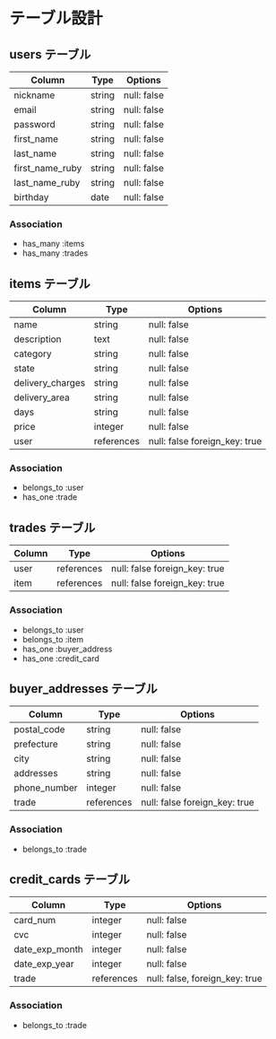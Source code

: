 # テーブル設計

## users テーブル
| Column          | Type   | Options     |
| --------------- | ------ | ----------- |
| nickname        | string | null: false |
| email           | string | null: false |
| password        | string | null: false |
| first_name      | string | null: false |
| last_name       | string | null: false |
| first_name_ruby | string | null: false |
| last_name_ruby  | string | null: false |
| birthday        | date   | null: false |

### Association

- has_many :items
- has_many :trades

## items テーブル   
| Column           | Type       | Options                       |
| ---------------- | -----------| ----------------------------- |
| name             | string     | null: false                   |
| description      | text       | null: false                   |
| category         | string     | null: false                   |
| state            | string     | null: false                   |
| delivery_charges | string     | null: false                   |
| delivery_area    | string     | null: false                   |
| days             | string     | null: false                   |
| price            | integer    | null: false                   |
| user             | references | null: false foreign_key: true |

### Association

- belongs_to :user
- has_one :trade

## trades テーブル

| Column | Type       | Options                       |
| ------ | ---------- | ----------------------------- |
| user   | references | null: false foreign_key: true |
| item   | references | null: false foreign_key: true |

### Association

- belongs_to :user
- belongs_to :item
- has_one :buyer_address
- has_one :credit_card

## buyer_addresses テーブル

| Column       | Type       | Options                       |
| ------------ | ---------- | ----------------------------- |
| postal_code  | string     | null: false                   |
| prefecture   | string     | null: false                   |
| city         | string     | null: false                   |
| addresses    | string     | null: false                   |
| phone_number | integer    | null: false                   |
| trade        | references | null: false foreign_key: true |

### Association

- belongs_to :trade

## credit_cards テーブル

| Column         | Type       | Options                        |
| -------------- | ---------- | ------------------------------ |
| card_num       | integer    | null: false                    |
| cvc            | integer    | null: false                    |
| date_exp_month | integer    | null: false                    |
| date_exp_year  | integer    | null: false                    |
| trade          | references | null: false, foreign_key: true |

### Association

- belongs_to :trade
